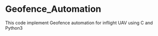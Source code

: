 # Geofence_Automation

This code implement Geofence automation for inflight UAV using C and Python3

